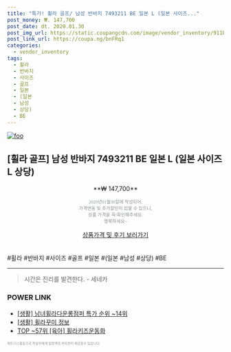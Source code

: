 ```yaml
--- 
title: "특가! 휠라 골프/ 남성 반바지 7493211 BE 일본 L (일본 사이즈..." 
post_money: ₩. 147,700 
post_date: dt. 2020.01.30 
post_img_url: https://static.coupangcdn.com/image/vendor_inventory/911b/4f0ca869030f6c194377fedca474d6941be60f75b727b1e012857b6bca00.jpg 
post_link_url: https://coupa.ng/bnFRq1 
categories: 
  - vendor_inventory 
tags: 
  - 휠라 
  - 반바지 
  - 사이즈 
  - 골프 
  - 일본 
  - (일본 
  - 남성 
  - 상당) 
  - BE 
--- 
```

[![foo](https://static.coupangcdn.com/image/vendor_inventory/911b/4f0ca869030f6c194377fedca474d6941be60f75b727b1e012857b6bca00.jpg)](https://coupa.ng/bnFRq1) 

## [휠라 골프] 남성 반바지 7493211 BE 일본 L (일본 사이즈 L 상당) 
<p style="text-align: center;">**₩ 147,700**</p> 
<p style="text-align: center;"><span style="color: #898c8f; font-family: Georgia,Times,serif; font-size: 0.75em;">2020년01월30일에 작성되어, <br>가격변동 및 추가할인이 있을 수 있으니,<br> 상품 가격을 꼭!확인해주세요.<br>행복하세요~</span> 
</p>	 
<div markdown="0" style="text-align: center;"><a href="https://coupa.ng/bnFRq1" class="btn btn--success">상품가격 및 후기 보러가기</a></div> 
<br><br> 
  #휠라 #반바지 #사이즈 #골프 #일본 #(일본 #남성 #상당) #BE 
<hr> 

> 시간은 진리를 발견한다. - 세네카 


### POWER LINK

* <a href="https://blog.naver.com/sakai111/221783700600" target="_blank"> [생활] 남녀휠라다운롱점퍼 특가 순위 ~14위</a>
* <a href="https://blog.naver.com/sakai111/221759314658" target="_blank"> [생활] 휠라꾸미 정보 </a>
* <a href="https://blog.naver.com/fasyy4321/221780131201" target="_blank"> TOP ~57위 [육아] 휠라키즈운동화</a>

<span style="color: #898c8f; font-family: Georgia,Times,serif; font-size: 0.55em;">파트너스활동으로 작성자에게 일정액의 커미션이 제공될수 있습니다.</span> 
